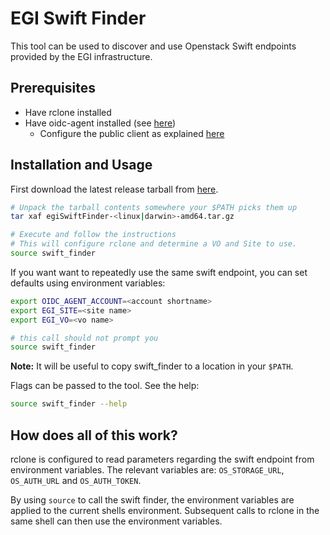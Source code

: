# EGI Swift Finder
This tool can be used to discover and use Openstack Swift endpoints provided by the EGI infrastructure.

## Prerequisites
- Have rclone installed
- Have oidc-agent installed (see [here](https://indigo-dc.gitbook.io/oidc-agent/installation))
	- Configure the public client as explained [here](https://indigo-dc.gitbook.io/oidc-agent/user/oidc-gen/provider/egi)

## Installation and Usage
First download the latest release tarball from [here](https://github.com/lburgey/egiSwiftFinder/releases).

```bash
# Unpack the tarball contents somewhere your $PATH picks them up
tar xaf egiSwiftFinder-<linux|darwin>-amd64.tar.gz

# Execute and follow the instructions
# This will configure rclone and determine a VO and Site to use.
source swift_finder
```

If you want want to repeatedly use the same swift endpoint, you can set defaults using environment variables:
```bash
export OIDC_AGENT_ACCOUNT=<account shortname>
export EGI_SITE=<site name>
export EGI_VO=<vo name>

# this call should not prompt you
source swift_finder
```
**Note:** It will be useful to copy swift_finder to a location in your
`$PATH`.

Flags can be passed to the tool. See the help:
```bash
source swift_finder --help
```

## How does all of this work?
rclone is configured to read parameters regarding the swift endpoint from environment variables.
The relevant variables are: `OS_STORAGE_URL`, `OS_AUTH_URL` and `OS_AUTH_TOKEN`.

By using `source` to call the swift finder, the environment variables are applied to the current shells environment.
Subsequent calls to rclone in the same shell can then use the environment variables.

